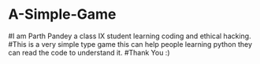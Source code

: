 # A-Simple-Game
#I am Parth Pandey a class IX student learning coding and ethical hacking.
#This is a very simple type game this can help people learning python they can read the code to understand it.
#Thank You :)
